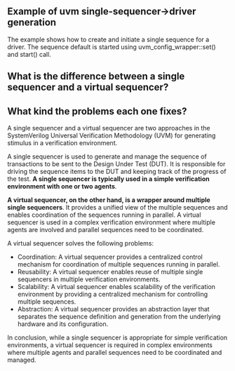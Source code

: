 ## Example of uvm single-sequencer->driver generation

The example shows how to create and initiate a single sequence for a driver. The sequence default is started using uvm_config_wrapper::set() and start() call.

## What is the difference between a single sequencer and a virtual sequencer? 
## What kind the problems each one fixes?

A single sequencer and a virtual sequencer are two approaches in the SystemVerilog Universal Verification Methodology (UVM) for generating stimulus in a verification environment.

A single sequencer is used to generate and manage the sequence of transactions to be sent to the Design Under Test (DUT). It is responsible for driving the sequence items to the DUT and keeping track of the progress of the test. <b>A single sequencer is typically used in a simple verification environment with one or two agents</b>.

<b>A virtual sequencer, on the other hand, is a wrapper around multiple single sequencers</b>. It provides a unified view of the multiple sequences and enables coordination of the sequences running in parallel. A virtual sequencer is used in a complex verification environment where multiple agents are involved and parallel sequences need to be coordinated.

A virtual sequencer solves the following problems:

* Coordination: A virtual sequencer provides a centralized control mechanism for coordination of multiple sequences running in parallel.
* Reusability: A virtual sequencer enables reuse of multiple single sequencers in multiple verification environments.
* Scalability: A virtual sequencer enables scalability of the verification environment by providing a centralized mechanism for controlling multiple sequences.
* Abstraction: A virtual sequencer provides an abstraction layer that separates the sequence definition and generation from the underlying hardware and its configuration.

In conclusion, while a single sequencer is appropriate for simple verification environments, a virtual sequencer is required in complex environments where multiple agents and parallel sequences need to be coordinated and managed.
